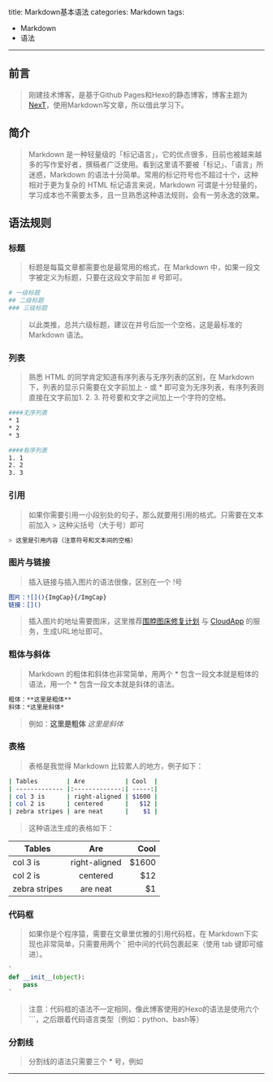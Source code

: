 title: Markdown基本语法
categories: Markdown
tags: 
- Markdown
- 语法
---
## 前言
> 刚建技术博客，是基于Github Pages和Hexo的静态博客，博客主题为[NexT](http://theme-next.iissnan.com)，使用Markdown写文章，所以借此学习下。

## 简介
> Markdown 是一种轻量级的「标记语言」，它的优点很多，目前也被越来越多的写作爱好者，撰稿者广泛使用。看到这里请不要被「标记」、「语言」所迷惑，Markdown 的语法十分简单。常用的标记符号也不超过十个，这种相对于更为复杂的 HTML 标记语言来说，Markdown 可谓是十分轻量的，学习成本也不需要太多，且一旦熟悉这种语法规则，会有一劳永逸的效果。

<!--more-->

## 语法规则

### 标题
> 标题是每篇文章都需要也是最常用的格式，在 Markdown 中，如果一段文字被定义为标题，只要在这段文字前加 # 号即可。

```bash
# 一级标题
## 二级标题
### 三级标题
```

> 以此类推，总共六级标题，建议在井号后加一个空格，这是最标准的 Markdown 语法。


### 列表
> 熟悉 HTML 的同学肯定知道有序列表与无序列表的区别，在 Markdown 下，列表的显示只需要在文字前加上 - 或 * 即可变为无序列表，有序列表则直接在文字前加1. 2. 3. 符号要和文字之间加上一个字符的空格。

```bash
####无序列表
* 1
* 2
* 3

####有序列表
1. 1
2. 2
3. 3
```


### 引用
> 如果你需要引用一小段别处的句子，那么就要用引用的格式。只需要在文本前加入 > 这种尖括号（大于号）即可

```bash
> 这里是引用内容（注意符号和文本间的空格）
```


### 图片与链接
> 插入链接与插入图片的语法很像，区别在一个 !号

```bash
图片：![](){ImgCap}{/ImgCap}
链接：[]()
```

> 插入图片的地址需要图床，这里推荐[围脖图床修复计划](http://weibotuchuang.sinaapp.com) 与 [CloudApp](http://www.getcloudapp.com) 的服务，生成URL地址即可。


### 粗体与斜体
> Markdown 的粗体和斜体也非常简单，用两个 * 包含一段文本就是粗体的语法，用一个 * 包含一段文本就是斜体的语法。

```bash
粗体：**这里是粗体**
斜体：*这里是斜体*
```

> 例如：**这里是粗体** *这里是斜体*


### 表格
> 表格是我觉得 Markdown 比较累人的地方，例子如下：

```bash
| Tables        | Are           | Cool  |
| ------------- |:-------------:| -----:|
| col 3 is      | right-aligned | $1600 |
| col 2 is      | centered      |   $12 |
| zebra stripes | are neat      |    $1 |
```

> 这种语法生成的表格如下：

| Tables        | Are           | Cool  |
| ------------- |:-------------:| -----:|
| col 3 is      | right-aligned | $1600 |
| col 2 is      | centered      |   $12 |
| zebra stripes | are neat      |    $1 |


### 代码框
> 如果你是个程序猿，需要在文章里优雅的引用代码框，在 Markdown下实现也非常简单，只需要用两个 ` 把中间的代码包裹起来（使用 tab 键即可缩进）。

```python
`
def __init__(object):
    pass
`
```

> 注意：代码框的语法不一定相同，像此博客使用的Hexo的语法是使用六个```，之后跟着代码语言类型（例如：python、bash等）

### 分割线
> 分割线的语法只需要三个 * 号，例如

***
